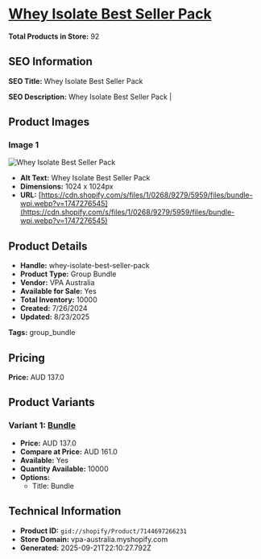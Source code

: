# [Whey Isolate Best Seller Pack](https://vpa-australia.myshopify.com/products/whey-isolate-best-seller-pack)

**Total Products in Store:** 92

## SEO Information

**SEO Title:** Whey Isolate Best Seller Pack

**SEO Description:** Whey Isolate Best Seller Pack |

## Product Images

### Image 1
![Whey Isolate Best Seller Pack](https://cdn.shopify.com/s/files/1/0268/9279/5959/files/bundle-wpi.webp?v=1747276545)

- **Alt Text:** Whey Isolate Best Seller Pack
- **Dimensions:** 1024 x 1024px
- **URL:** [https://cdn.shopify.com/s/files/1/0268/9279/5959/files/bundle-wpi.webp?v=1747276545](https://cdn.shopify.com/s/files/1/0268/9279/5959/files/bundle-wpi.webp?v=1747276545)

## Product Details

- **Handle:** whey-isolate-best-seller-pack
- **Product Type:** Group Bundle
- **Vendor:** VPA Australia
- **Available for Sale:** Yes
- **Total Inventory:** 10000
- **Created:** 7/26/2024
- **Updated:** 8/23/2025

**Tags:** group_bundle

## Pricing

**Price:** AUD 137.0

## Product Variants

### Variant 1: [Bundle](https://vpa-australia.myshopify.com/products/whey-isolate-best-seller-pack)

- **Price:** AUD 137.0
- **Compare at Price:** AUD 161.0
- **Available:** Yes
- **Quantity Available:** 10000
- **Options:**
  - Title: Bundle

## Technical Information

- **Product ID:** `gid://shopify/Product/7144697266231`
- **Store Domain:** vpa-australia.myshopify.com
- **Generated:** 2025-09-21T22:10:27.792Z

